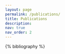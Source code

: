 ```yaml
---
layout: page
permalink: /publications/
title: Publications
description: 
nav: true
nav_order: 2
---
```


<!-- _pages/publications.md -->

<!-- Bibsearch Feature -->


<div class="publications">

{% bibliography %}

</div>
